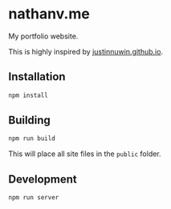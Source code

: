 # nathanv.me

My portfolio website.

This is highly inspired by [justinnuwin.github.io](https://github.com/justinnuwin/justinnuwin.github.io).

## Installation

```bash
npm install
```

## Building

```bash
npm run build
```

This will place all site files in the `public` folder.

## Development

```bash
npm run server
```
